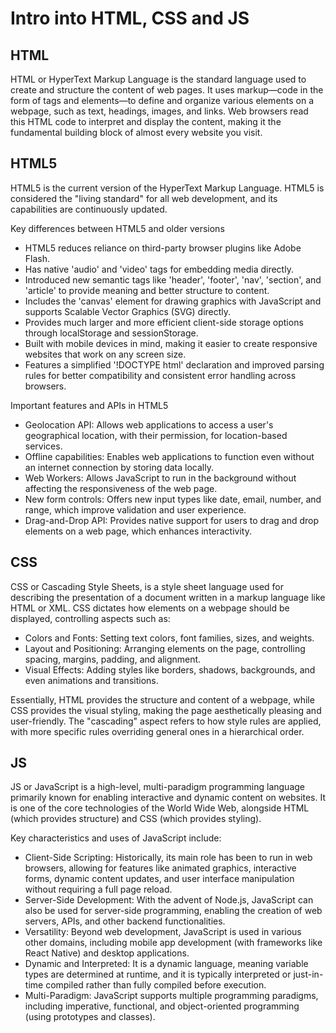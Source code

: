 # Intro into HTML, CSS and JS

## HTML
HTML or HyperText Markup Language is the standard language used to create and structure the content of web pages. 
It uses markup—code in the form of tags and elements—to define and organize various elements on a webpage, such as text, headings, images, and links. 
Web browsers read this HTML code to interpret and display the content, making it the fundamental building block of almost every website you visit.

## HTML5
HTML5 is the current version of the HyperText Markup Language.
HTML5 is considered the "living standard" for all web development, and its capabilities are continuously updated.

Key differences between HTML5 and older versions
 - HTML5  reduces reliance on third-party browser plugins like Adobe Flash.
 - Has native 'audio' and 'video' tags for embedding media directly.
 - Introduced new semantic tags like 'header', 'footer', 'nav', 'section', and 'article' to provide meaning and better structure to content.
 - Includes the 'canvas' element for drawing graphics with JavaScript and supports Scalable Vector Graphics (SVG) directly.
 - Provides much larger and more efficient client-side storage options through localStorage and sessionStorage.
 - Built with mobile devices in mind, making it easier to create responsive websites that work on any screen size.
 - Features a simplified '!DOCTYPE html' declaration and improved parsing rules for better compatibility and consistent error handling across browsers.

Important features and APIs in HTML5
  - Geolocation API: Allows web applications to access a user's geographical location, with their permission, for location-based services.
  - Offline capabilities: Enables web applications to function even without an internet connection by storing data locally.
  - Web Workers: Allows JavaScript to run in the background without affecting the responsiveness of the web page.
  - New form controls: Offers new input types like date, email, number, and range, which improve validation and user experience.
  - Drag-and-Drop API: Provides native support for users to drag and drop elements on a web page, which enhances interactivity.

## CSS
CSS or Cascading Style Sheets, is a style sheet language used for describing the presentation of a document written in a markup language like HTML or XML.
CSS dictates how elements on a webpage should be displayed, controlling aspects such as:
  - Colors and Fonts: Setting text colors, font families, sizes, and weights.
  - Layout and Positioning: Arranging elements on the page, controlling spacing, margins, padding, and alignment.
  - Visual Effects: Adding styles like borders, shadows, backgrounds, and even animations and transitions.
    
Essentially, HTML provides the structure and content of a webpage, while CSS provides the visual styling, making the page aesthetically pleasing and user-friendly.
The "cascading" aspect refers to how style rules are applied, with more specific rules overriding general ones in a hierarchical order.

## JS
JS or JavaScript is a high-level, multi-paradigm programming language primarily known for enabling interactive and dynamic content on websites. 
It is one of the core technologies of the World Wide Web, alongside HTML (which provides structure) and CSS (which provides styling).

Key characteristics and uses of JavaScript include:
 - Client-Side Scripting: Historically, its main role has been to run in web browsers, allowing for features like animated graphics, interactive forms, dynamic content updates, and user interface manipulation without requiring a full page reload.
 - Server-Side Development: With the advent of Node.js, JavaScript can also be used for server-side programming, enabling the creation of web servers, APIs, and other backend functionalities.
 - Versatility: Beyond web development, JavaScript is used in various other domains, including mobile app development (with frameworks like React Native) and desktop applications.
 - Dynamic and Interpreted: It is a dynamic language, meaning variable types are determined at runtime, and it is typically interpreted or just-in-time compiled rather than fully compiled before execution.
 - Multi-Paradigm: JavaScript supports multiple programming paradigms, including imperative, functional, and object-oriented programming (using prototypes and classes).
